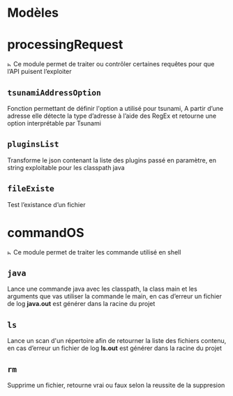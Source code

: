 # Modèles

# processingRequest

<aside>
<img src="https://www.notion.so/icons/info-alternate_blue.svg" alt="https://www.notion.so/icons/info-alternate_blue.svg" width="10px" /> Ce module permet de traiter ou contrôler certaines requêtes pour que l’API puisent l’exploiter

</aside>

## `tsunamiAddressOption`

Fonction permettant de définir l'option a utilisé pour tsunami, A partir d’une adresse elle détecte la type d’adresse à l’aide des RegEx et retourne une option interprétable par Tsunami

## `pluginsList`

Transforme le json contenant la liste des plugins passé en paramètre, en string exploitable pour les classpath java

## `fileExiste`

Test l’existance d’un fichier 

# commandOS

<aside>
<img src="https://www.notion.so/icons/info-alternate_blue.svg" alt="https://www.notion.so/icons/info-alternate_blue.svg" width="10px" /> Ce module permet de traiter les commande utilisé en shell

</aside>

## `java`

Lance une commande java avec les classpath, la class main et les arguments que vas utiliser la commande le main, en cas d’erreur un fichier de log **java.out** est générer dans la racine du projet

## `ls`

Lance un scan d'un répertoire afin de retourner la liste des fichiers contenu, en cas d’erreur un fichier de log **ls.out** est générer dans la racine du projet

## `rm`

Supprime un fichier, retourne vrai ou faux selon la reussite de la suppresion